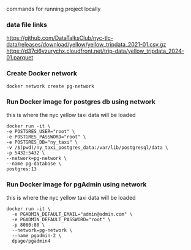commands for running project locally


### data file links
https://github.com/DataTalksClub/nyc-tlc-data/releases/download/yellow/yellow_tripdata_2021-01.csv.gz
https://d37ci6vzurychx.cloudfront.net/trip-data/yellow_tripdata_2024-01.parquet


### Create Docker network
```
docker network create pg-network
```

### Run Docker image for postgres db using network
this is where the nyc yellow taxi data will be loaded
```
docker run -it \
-e POSTGRES_USER="root" \
-e POSTGRES_PASSWORD="root" \
-e POSTGRES_DB="ny_taxi" \
-v /$(pwd)/ny_taxi_postgres_data:/var/lib/postgresql/data \
-p 5432:5432 \
--network=pg-network \
--name pg-database \
postgres:13   
```

### Run Docker image for pgAdmin using network
this is where the nyc yellow taxi data will be loaded
```
docker run -it \
  -e PGADMIN_DEFAULT_EMAIL="admin@admin.com" \
  -e PGADMIN_DEFAULT_PASSWORD="root" \
  -p 8080:80 \
  --network=pg-network \
  --name pgadmin-2 \
  dpage/pgadmin4
```
